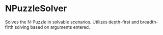 NPuzzleSolver
=============

Solves the N-Puzzle in solvable scenarios. Utilizes depth-first and breadth-firth solving based on arguments entered.
